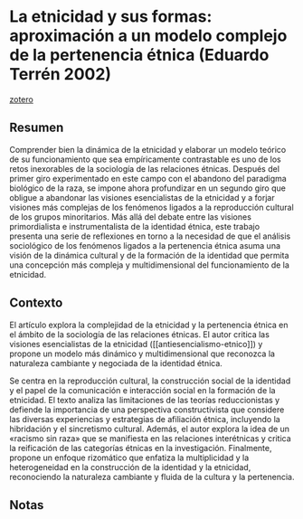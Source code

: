 # La etnicidad y sus formas: aproximación a un modelo complejo de la pertenencia étnica (Eduardo Terrén 2002)
[zotero](zotero://select/items/@terren2002)

## Resumen

Comprender bien la dinámica de la etnicidad y elaborar un modelo teórico de su funcionamiento que sea empíricamente contrastable es uno de los retos inexorables de la sociología de las relaciones étnicas. Después del primer giro experimentado en este campo con el abandono del paradigma biológico de la raza, se impone ahora profundizar en un segundo giro que obligue a abandonar las visiones esencialistas de la etnicidad y a forjar visiones más complejas de los fenómenos ligados a la reproducción cultural de los grupos minoritarios. Más allá del debate entre las visiones primordialista e instrumentalista de la identidad étnica, este trabajo presenta una serie de reflexiones en torno a la necesidad de que el análisis sociológico de los fenómenos ligados a la pertenencia étnica asuma una visión de la dinámica cultural y de la formación de la identidad que permita una concepción más compleja y multidimensional del funcionamiento de la etnicidad.

## Contexto

El artículo explora la complejidad de la etnicidad y la pertenencia étnica en el ámbito de la sociología de las relaciones étnicas. El autor critica las visiones esencialistas de la etnicidad ([[antiesencialismo-etnico]]) y propone un modelo más dinámico y multidimensional que reconozca la naturaleza cambiante y negociada de la identidad étnica.

Se centra en la reproducción cultural, la construcción social de la identidad y el papel de la comunicación e interacción social en la formación de la etnicidad. El texto analiza las limitaciones de las teorías reduccionistas y defiende la importancia de una perspectiva constructivista que considere las diversas experiencias y estrategias de afiliación étnica, incluyendo la hibridación y el sincretismo cultural. Además, el autor explora la idea de un «racismo sin raza» que se manifiesta en las relaciones interétnicas y critica la reificación de las categorías étnicas en la investigación. Finalmente, propone un enfoque rizomático que enfatiza la multiplicidad y la heterogeneidad en la construcción de la identidad y la etnicidad, reconociendo la naturaleza cambiante y fluida de la cultura y la pertenencia.

## Notas
<!--El libro se estructura en-->

<!--Estructura conceptual:-->
 
<!--Argumentos generales:-->